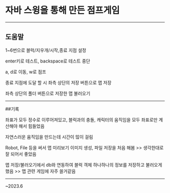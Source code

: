 # 자바 스윙을 통해 만든 점프게임

---

## 도움말

1~6번으로 블럭/지우개/시작,종료 지점 설정
  
enter키로 테스트, backspace로 테스트 중단
  
a, d로 이동, w로 점프
  
종료 지점에 도달 할 시 좌측 상단의 저장 버튼으로 맵 저장
  
좌측 상단의 폴더 버튼으로 저장한 맵 불러오기

---

##기록

좌표가 모두 정수로 이루어져있고, 블럭과의 충돌, 캐릭터의 움직임을 모두 좌표로만 계산해야 해서 힘들었음

자연스러운 움직임을 만드는데 시간이 많이 걸림

Robot, File 등을 써서 맵 미리보기 이미지 생성, 파일 저장을 처음 해봄 >> 생각한대로 잘 되어서 좋았음

맵 저장/불러오기에서 db와 연동하여 블럭 객체 하나하나의 정보를 저장하고 불러오게 했음 >> 맵 관련 게임에 자주 쓸거같음

---
  ~2023.6
